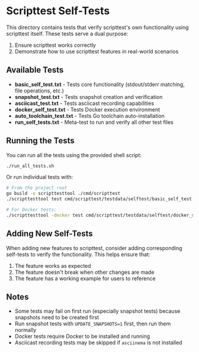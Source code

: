 # Scripttest Self-Tests

This directory contains tests that verify scripttest's own functionality using scripttest itself. These tests serve a dual purpose:

1. Ensure scripttest works correctly
2. Demonstrate how to use scripttest features in real-world scenarios

## Available Tests

- **basic_self_test.txt** - Tests core functionality (stdout/stderr matching, file operations, etc.)
- **snapshot_test.txt** - Tests snapshot creation and verification
- **asciicast_test.txt** - Tests asciicast recording capabilities
- **docker_self_test.txt** - Tests Docker execution environment
- **auto_toolchain_test.txt** - Tests Go toolchain auto-installation
- **run_self_tests.txt** - Meta-test to run and verify all other test files

## Running the Tests

You can run all the tests using the provided shell script:

```bash
./run_all_tests.sh
```

Or run individual tests with:

```bash
# From the project root
go build -o scripttesttool ./cmd/scripttest
./scripttesttool test cmd/scripttest/testdata/selftest/basic_self_test.txt

# For Docker tests:
./scripttesttool -docker test cmd/scripttest/testdata/selftest/docker_self_test.txt
```

## Adding New Self-Tests

When adding new features to scripttest, consider adding corresponding self-tests to verify the functionality. This helps ensure that:

1. The feature works as expected
2. The feature doesn't break when other changes are made
3. The feature has a working example for users to reference

## Notes

- Some tests may fail on first run (especially snapshot tests) because snapshots need to be created first
- Run snapshot tests with `UPDATE_SNAPSHOTS=1` first, then run them normally
- Docker tests require Docker to be installed and running
- Asciicast recording tests may be skipped if `asciinema` is not installed